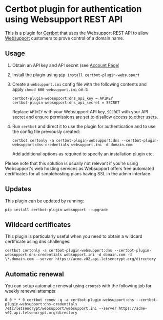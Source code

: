 # Certbot plugin for authentication using Websupport REST API

This is a plugin for [Certbot](https://certbot.eff.org/) that uses the Websupport REST API to allow [Websupport](https://wwww.websupport.sk/)
customers to prove control of a domain name.

## Usage

1. Obtain an API key and API secret (see [Account Page](https://admin.websupport.sk/sk/auth/apiKey))

2. Install the plugin using `pip install certbot-plugin-websupport`

3. Create a `websupport.ini` config file with the following contents and apply `chmod 600 websupport.ini` on it:
   ```
   certbot-plugin-websupport:dns_api_key = APIKEY
   certbot-plugin-websupport:dns_api_secret = SECRET
   ```
   Replace `APIKEY` with your Websupport API key, `SECRET` with your API secret and ensure permissions are set
   to disallow access to other users.

4. Run `certbot` and direct it to use the plugin for authentication and to use
   the config file previously created:
   ```
   certbot certonly -a certbot-plugin-websupport:dns --certbot-plugin-websupport:dns-credentials websupport.ini -d domain.com
   ```
   Add additional options as required to specify an installation plugin etc.

Please note that this solution is usually not relevant if you're using Websupport's web hosting services as Websupport offers free automated certificates for all simplehosting plans having SSL in the admin interface.

## Updates

This plugin can be updated by running:

```
pip install certbot-plugin-websupport --upgrade
```

## Wildcard certificates

This plugin is particularly useful when you need to obtain a wildcard certificate using dns challenges:

```
certbot certonly -a certbot-plugin-websupport:dns --certbot-plugin-websupport:dns-credentials websupport.ini -d domain.com -d \*.domain.com --server https://acme-v02.api.letsencrypt.org/directory
```

## Automatic renewal

You can setup automatic renewal using `crontab` with the following job for weekly renewal attempts:

```
0 0 * * 0 certbot renew -q -a certbot-plugin-websupport:dns --certbot-plugin-websupport:dns-credentials /etc/letsencrypt/websupport/websupport.ini --server https://acme-v02.api.letsencrypt.org/directory
```